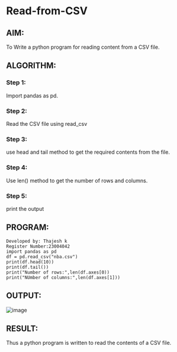 # Read-from-CSV

## AIM:
To Write a python program for reading content from a CSV file.
## ALGORITHM:
### Step 1:
Import pandas as pd.
### Step 2:
Read the CSV file using read_csv
### Step 3:
use head and tail method to get the required contents from the file.
### Step 4:
Use len() method to get the number of rows and columns.
### Step 5:
print the output

## PROGRAM:
```
Developed by: Thajesh k
Register Number:23004042
import pandas as pd
df = pd.read_csv("nba.csv")
print(df.head(10))
print(df.tail())
print("Number of rows:",len(df.axes[0))
print("NUmber of columns:",len(df.axes[1]))
```
## OUTPUT:
![image](https://github.com/Lokhnath10/Read-from-CSV/assets/138969918/db1def46-34bc-482c-8d1e-7fc828782461)

## RESULT:
Thus a python program is written to read the contents of a CSV file.
